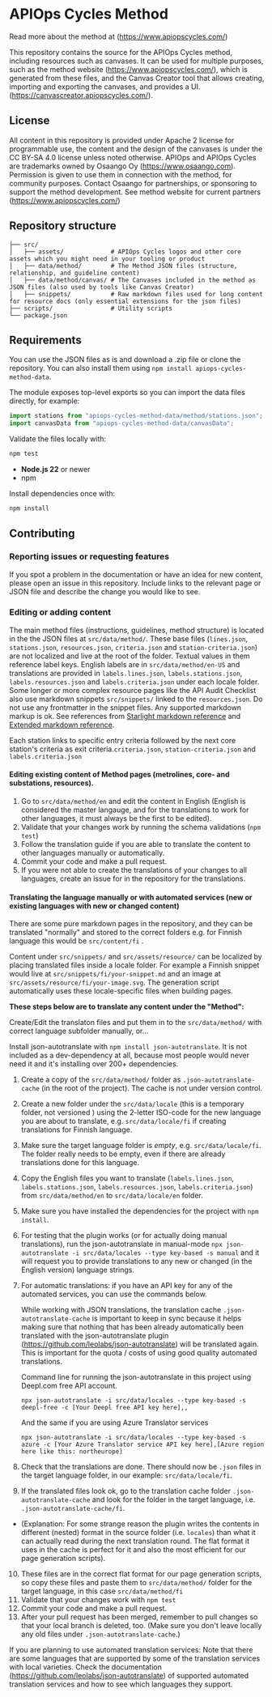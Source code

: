 # APIOps Cycles Method

Read more about the method at (https://www.apiopscycles.com/)

This repository contains the source for the APIOps Cycles method, including resources such as canvases. It can be used for multiple purposes, such as the method website (https://www.apiopscycles.com/), which is generated from these files, and the Canvas Creator tool that allows creating, importing and exporting the canvases, and provides a UI. (https://canvascreator.apiopscycles.com/). 

## License

All content in this repository is provided under Apache 2 license for programmable use, the content and the design of the canvases is under the CC BY-SA 4.0 license unless noted otherwise.
APIOps and APIOps Cycles are trademarks owned by Osaango Oy (https://www.osaango.com). Permission is given to use them in connection with the method, for community purposes. Contact Osaango for partnerships, or sponsoring to support the method development. See method website for current partners (https://www.apiopscycles.com/)


## Repository structure

```
├── src/
│   ├── assets/             # APIOps Cycles logos and other core assets which you might need in your tooling or product
│   ├── data/method/        # The Method JSON files (structure, relationship, and guideline content)
│   ├── data/method/canvas/ # The Canvases included in the method as JSON files (also used by tools like Canvas Creator)
│   ├── snippets/           # Raw markdown files used for long content for resource docs (only essential extensions for the json files)
├── scripts/                # Utility scripts
└── package.json
```

## Requirements

You can use the JSON files as is and download a .zip file or clone the repository. You can also install them using `npm install apiops-cycles-method-data`.

The module exposes top-level exports so you can import the data files directly, for example:

```js
import stations from "apiops-cycles-method-data/method/stations.json";
import canvasData from "apiops-cycles-method-data/canvasData";
```

Validate the files locally with:

```bash
npm test
``` 

- **Node.js 22** or newer
- npm

Install dependencies once with:

```bash
npm install
```

## Contributing

### Reporting issues or requesting features

If you spot a problem in the documentation or have an idea for new content, please open an issue in this repository. Include links to the relevant page or JSON file and describe the change you would like to see.

### Editing or adding content

The main method files (instructions, guidelines, method structure) is located in the the JSON files at `src/data/method/`. These base files (`lines.json`, `stations.json`, `resources.json`, `criteria.json` and `station-criteria.json`) are not localized and live at the root of the folder. Textual values in them reference label keys. English labels are in `src/data/method/en-US` and translations are provided in `labels.lines.json`, `labels.stations.json`, `labels.resources.json` and `labels.criteria.json` under each locale folder. Some longer or more complex resource pages like the API Audit Checklist also use markdown snippets `src/snippets/` linked to the `resources.json`. Do not use any frontmatter in the snippet files. Any supported markdown markup is ok. See references from [Starlight markdown reference](https://starlight.astro.build/guides/authoring-content/) and [Extended markdown reference](https://www.markdownguide.org/extended-syntax/).

Each station links to specific entry criteria followed by the next core station's criteria as exit criteria.`criteria.json`, `station-criteria.json` and `labels.criteria.json` 

#### Editing existing content of Method pages (metrolines, core- and substations, resources). 
1. Go to `src/data/method/en` and edit the content in English (English is considered the master langauge, and for the translations to work for other languages, it must always be the first to be edited). 
2. Validate that your changes work by running the schema validations (`npm test`)
3. Follow the translation guide if you are able to translate the content to other languages manually or automatically.
4. Commit your code and make a pull request.
5. If you were not able to create the translations of your changes to all languages, create an issue for in the repository for the translations.

#### Translating the language manually or with automated services (new or existing languages with new or changed content)

There are some pure markdown pages in the repository, and they can be translated "normally" and stored to the correct folders e.g. for Finnish language this would be `src/content/fi` .

Content under `src/snippets/` and `src/assets/resource/` can be localized by placing translated files inside a locale folder. For example a Finnish snippet would live at `src/snippets/fi/your-snippet.md` and an image at `src/assets/resource/fi/your-image.svg`. The generation script automatically uses these locale-specific files when building pages.

**These steps below are to translate any content under the "Method":**

Create/Edit the translaton files and put them in to the `src/data/method/` with correct language subfolder manually, or...

Install json-autotranslate with `npm install json-autotranslate`. It is not included as a dev-dependency at all, because most people would never need it and it's installing over 200+ dependencies.

1. Create a copy of the `src/data/method/` folder as `.json-autotranslate-cache` (in the root of the project). The cache is not under version control.
2. Create a new folder under the `src/data/locale` (this is a temporary folder, not versioned ) using the 2-letter ISO-code for the new language you are about to translate, e.g. `src/data/locale/fi` if creating translations for Finnish language.
3. Make sure the target language folder is *empty*, e.g. `src/data/locale/fi`. The folder really needs to be empty, even if there are already translations done for this language.
4. Copy the English files you want to translate (`labels.lines.json`, `labels.stations.json`, `labels.resources.json`, `labels.criteria.json`) from `src/data/method/en` to `src/data/locale/en` folder.
5. Make sure you have installed the dependencies for the project with `npm install`. 
6. For testing that the plugin works (or for actually doing manual translations), run the json-autotranslate in manual-mode `npx json-autotranslate -i src/data/locales --type key-based -s manual` and it will request you to provide translations to any new or changed (in the English version) language strings. 
7. For automatic translations: if you have an API key for any of the automated services, you can  use the commands below. 

    While working with JSON translations, the translation cache `.json-autotranslate-cache` is important to keep in sync because it helps making sure that nothing that has been already automatically been translated with the json-autotranslate plugin (https://github.com/leolabs/json-autotranslate) will be translated again. This is important for the quota / costs of using good quality automated translations.

    Command line for running the json-autotranslate in this project using Deepl.com free API account.
    ```
    npx json-autotranslate -i src/data/locales --type key-based -s deepl-free -c [Your Deepl free API key here],,
    ```
    And the same if you are using Azure Translator services
    ```
    npx json-autotranslate -i src/data/locales --type key-based -s azure -c [Your Azure Translator service API key here],[Azure region here like this: northeurope]
    ```
8. Check that the translations are done. There should now be `.json` files in the target language folder, in our example: `src/data/locale/fi`. 
9. If the translated files look ok, go to the translation cache folder `.json-autotranslate-cache` and look for the folder in the target language, i.e. `.json-autotranslate-cache/fi`. 
 - (Explanation: For some strange reason the plugin writes the contents in different (nested) format in the source folder (i.e. `locales`) than what it can actually read during the next translation round. The flat format it uses in the cache is perfect for it and also the most efficient for our page generation scripts).
10. These files are in the correct flat format for our page generation scripts, so copy these files and paste them to `src/data/method/` folder for the target language, in this case `src/data/method/fi`
11. Validate that your changes work with `npm test`
12. Commit your code and make a pull request. 
13. After your pull request has been merged, remember to pull changes so that your local branch is deleted, too. (Make sure you don't leave locally any old files under `.json-autotranslate-cache`.)

If you are planning to use automated translation services: Note that there are some languages that are supported by some of the translation services with local varieties. Check the documentation (https://github.com/leolabs/json-autotranslate) of supported automated translation services and how to see which languages they support. 
